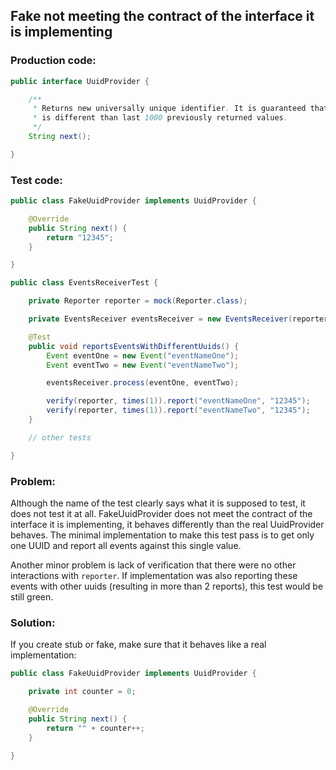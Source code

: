 ## Fake not meeting the contract of the interface it is implementing

### Production code:

```java
public interface UuidProvider {

    /**
     * Returns new universally unique identifier. It is guaranteed that returned value
     * is different than last 1000 previously returned values.
     */
    String next();

}
```


### Test code:

```java
public class FakeUuidProvider implements UuidProvider {

    @Override
    public String next() {
        return "12345";
    }

}

public class EventsReceiverTest {

    private Reporter reporter = mock(Reporter.class);

    private EventsReceiver eventsReceiver = new EventsReceiver(reporter, new FakeUuidProvider());

    @Test
    public void reportsEventsWithDifferentUuids() {
        Event eventOne = new Event("eventNameOne");
        Event eventTwo = new Event("eventNameTwo");

        eventsReceiver.process(eventOne, eventTwo);

        verify(reporter, times(1)).report("eventNameOne", "12345");
        verify(reporter, times(1)).report("eventNameTwo", "12345");
    }

    // other tests

}
```


### Problem:

Although the name of the test clearly says what it is supposed to test, it does not test it at all. FakeUuidProvider does not meet the contract of the interface it is implementing, it behaves differently than the real UuidProvider behaves. The minimal implementation to make this test pass is to get only one UUID and report all events against this single value.

Another minor problem is lack of verification that there were no other interactions with ```reporter```. If implementation was also reporting these events with other uuids (resulting in more than 2 reports), this test would be still green.


### Solution:

If you create stub or fake, make sure that it behaves like a real implementation:

```java
public class FakeUuidProvider implements UuidProvider {

    private int counter = 0;

    @Override
    public String next() {
        return "" + counter++;
    }

}
```

